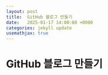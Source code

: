 ```yaml
---
layout: post
title:  GitHub 블로그 만들기
date:   2025-01-17 14:00:00 +0000
categories: jekyll update
usemathjax: true
---
```


# GitHub 블로그 만들기
